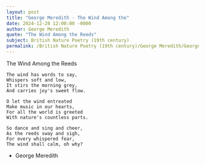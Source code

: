 ```yaml
---
layout: post
title: "George Meredith - The Wind Among the"
date: 2024-12-28 12:00:00 -0000
author: George Meredith
quote: "The Wind Among the Reeds"
subject: British Nature Poetry (19th century)
permalink: /British Nature Poetry (19th century)/George Meredith/George Meredith - The Wind Among the
---
```


The Wind Among the Reeds

    The wind has words to say,
    Whispers soft and low,
    It stirs the morning grey,
    And carries joy's sweet flow.

    O let the wind entreated
    Make music in our hearts,
    For all the world is greeted
    With nature's countless parts.

    So dance and sing and cheer,
    As the reeds sway and sigh,
    For every whispered fear,
    The wind shall calm, oh why?

- George Meredith
